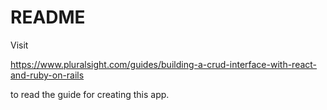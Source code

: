 # README

Visit

https://www.pluralsight.com/guides/building-a-crud-interface-with-react-and-ruby-on-rails

to read the guide for creating this app.
